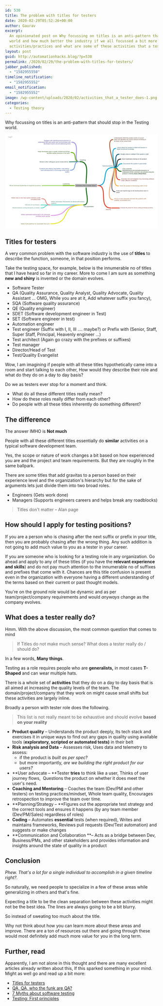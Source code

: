 ```yaml
---
id: 530
title: The problem with titles for testers
date: 2020-02-29T05:52:26+00:00
author: Gaurav
excerpt:
  An opinionated post on Why focussing on titles is an anti-pattern that should stop in the Testing
  world and how much better the industry if we all focussed a bit more on learning the
  activities/practices and what are some of these activities that a tester does.
layout: post
guid: http://automationhacks.blog/?p=530
permalink: /2020/02/29/the-problem-with-titles-for-testers/
jabber_published:
  - "1582955550"
timeline_notification:
  - "1582955552"
email_notification:
  - "1582955552"
image: /wp-content/uploads/2020/02/activities_that_a_tester_does-1.png
categories:
  - Testing theory
---
```


Why focussing on titles is an anti-pattern that should stop in the Testing world.

![Activities that a tester does](/assets/images/wp-content/uploads/2020/02/activities_that_a_tester_does-1.png)

## Titles for testers

A very common problem with the software industry is the use of **titles** to describe the function,
someone, in that position performs.

Take the testing space, for example, below is the innumerable no of titles that I have heard so far
in my career. More to come I am sure as something **new and shiny** is invented or the domain
evolves.

- Software Tester
- QA (Quality Assurance, Quality Analyst, Quality Advocate, Quality Assistant &#8230; OMG, While you
  are at it, Add whatever suffix you fancy),
- SQA (Software quality assurance)
- QE (Quality engineer)
- SDET (Software development engineer in Test)
- SET (Software engineer in test)
- Automation engineer
- Test engineer (Suffix with I, II, III &#8230;. maybe?) or Prefix with (Senior, Staff, Super Staff,
  Principal, Heavenly engineer &#8230;)
- Test architect (Again go crazy with the prefixes or suffixes)
- Test manager
- Director/Head of Test
- Test/Quality Evangelist

Wow, I am imagining if people with all these titles hypothetically came into a room and start
talking to each other, How would they describe their role and what do they do on a day to day basis?

Do we as testers ever stop for a moment and think.

- What do all these different titles really mean?
- How do these roles really differ from each other?
- Do people with all these titles inherently do something different?

## The difference

The answer IMHO is **Not much**

People with all these different titles essentially do **similar** activities on a typical software
development team.

Yes, the scope or nature of work changes a bit based on how experienced you are and the project and
team requirements. But they are roughly in the same ballpark.

There are some titles that add gravitas to a person based on their experience level and the
organization's hierarchy but for the sake of arguments lets just divide them into two broad roles.

- Engineers (Gets work done)
- Managers (Supports engineers careers and helps break any roadblocks)

<blockquote class="wp-block-quote">
  <p>
    Titles don't matter &#8211; Alan page
  </p>
</blockquote>

## How should I apply for testing positions?

If you are a person who is chasing after the next suffix or prefix in your title, then you are
probably chasing after the wrong thing. Any such addition is not going to add much value to you as a
tester in your career.

If you are someone who is looking for a testing role in any organization. Go ahead and apply to any
of these titles (if you have the **relevant experience and skills**) and do not pay much attention
to the innumerable no of suffixes and prefixes that come with it. Chances are this title confusion
is present even in the organization with everyone having a different understanding of the terms
based on their current or past thought models.

You're on the ground role would be dynamic and as per team/project/company requirements and would
_anyways_ change as the company evolves.

## What does a tester really do?

Hmm. With the above discussion, the most common question that comes to mind

<blockquote class="wp-block-quote">
  <p>
    If Titles do not make much sense? What does a tester really do / should do?
  </p>
</blockquote>

In a few words, **Many things**.

Testing as a role requires people who are **generalists,** in most cases **T-Shaped** and can wear
multiple hats.

There is a whole set of **activities** that they do on a day to day basis that is all aimed at
increasing the quality levels of the team. The domain/project/company that they work on might cause
small shifts but these activities are largely inline.

Broadly a person with tester role does the following.

<blockquote class="wp-block-quote">
  <p>
    This list is not really meant to be exhaustive and should evolve <strong>based on your reality</strong>
  </p>
</blockquote>

- **Product quality** &#8211; Understands the product deeply, Its tech stack and exercises it in
  unique ways to find out any gaps in quality using available tools (**exploratory, scripted or
  automated tests)** in their belt
- **Risk analysis and Data** &#8211; Assesses risk, Uses data and telemetry to assess:
  - if the product is _built as per spec_?
  - but more importantly, _are we building the right product for our users?_
- **User advocate &#8211; **Tester **tries** to think like a user, Thinks of user journey flows, 
  Questions the product on whether it does meet the user's need.
- **Coaching and Mentoring** &#8211; Coaches the team (Dev/PM and other testers) on testing
  practices/mindset, Whole team quality, Encourages retrospection to improve the team over time.
- **Planning/Strategy &#8211; **Figures out the appropriate test strategy and the correct tools and
  ensures it happens (by any team member (Dev/PM/Sales) regardless of roles)
- **Coding** &#8211; Automates **essential** tests (when required), Writes and maintains frameworks,
  Reviews pull requests (Dev/Test automation) and suggests or make changes
- **Communication and Collaboration **&#8211; Acts as a bridge between Dev, Business/PMs, and other
  stakeholders and provides information and insights around the state of quality in a product

## Conclusion

_Phew. That's a lot for a single individual to accomplish in a given timeline right?._

So naturally, we need people to specialize in a few of these areas while generalizing in others and
that's fine.

Expecting a title to be the clean separation between these activities might not be the best idea.
The lines are always going to be a bit blurry.

So instead of sweating too much about the title.

Why not think about how you can learn more about these areas and improve. There are a ton of
resources out there and going through these would most definitely add much more value for you in the
long term.

## Further, read

Apparently, I am not alone in this thought and there are many excellent articles already written
about this, If this sparked something in your mind. Might as well go and read up a bit more:

- [Titles for testers](https://angryweasel.com/blog/titles-for-testers/)
- [QA, QA, who the funk are QA?](https://blog.scottlogic.com/2018/04/12/qa-qa-who-the-funk.html)
- <a href="http://automationhacks.blog/2019/06/26/7-myths-about-software-testing/" target="_blank" rel="noopener">7
  Myths about software testing</a>
- <a href="http://automationhacks.blog/2018/10/25/testing-first-principles/" target="_blank" rel="noopener">Testing:
  First principles</a>
